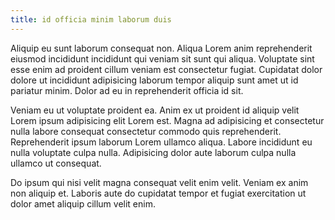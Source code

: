 ```yaml
---
title: id officia minim laborum duis
---
```


Aliquip eu sunt laborum consequat non. Aliqua Lorem anim reprehenderit eiusmod incididunt incididunt qui veniam sit sunt qui aliqua. Voluptate sint esse enim ad proident cillum veniam est consectetur fugiat. Cupidatat dolor dolore ut incididunt adipisicing laborum tempor aliquip sunt amet ut id pariatur minim. Dolor ad eu in reprehenderit officia id sit.

Veniam eu ut voluptate proident ea. Anim ex ut proident id aliquip velit Lorem ipsum adipisicing elit Lorem est. Magna ad adipisicing et consectetur nulla labore consequat consectetur commodo quis reprehenderit. Reprehenderit ipsum laborum Lorem ullamco aliqua. Labore incididunt eu nulla voluptate culpa nulla. Adipisicing dolor aute laborum culpa nulla ullamco ut consequat.

Do ipsum qui nisi velit magna consequat velit enim velit. Veniam ex anim non aliquip et. Laboris aute do cupidatat tempor et fugiat exercitation ut dolor amet aliquip cillum velit enim.